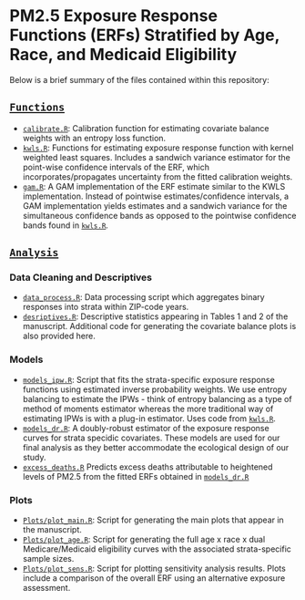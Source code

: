 PM2.5 Exposure Response Functions (ERFs) Stratified by Age, Race, and Medicaid Eligibility
================================================================================

Below is a brief summary of the files contained within this repository: 

## [`Functions`](https://github.com/kevjosey/erc-strata/tree/main/Functions)

- [`calibrate.R`](https://github.com/kevjosey/erc-strata/tree/main/Functions/calibrate.R): Calibration function for estimating covariate balance weights with an entropy loss function.
- [`kwls.R`](https://github.com/kevjosey/erc-strata/tree/main/Functions/kwls.R): Functions for estimating exposure response function with kernel weighted least squares. Includes a sandwich variance estimator for the point-wise confidence intervals of the ERF, which incorporates/propagates uncertainty from the fitted calibration weights.
- [`gam.R`](https://github.com/kevjosey/erc-strata/tree/main/Functions/gam.R):  A GAM implementation of the ERF estimate similar to the KWLS implementation. Instead of pointwise estimates/confidence intervals, a GAM implementation yields estimates and a sandwich variance for the simultaneous confidence bands as opposed to the pointwise confidence bands found in [`kwls.R`](https://github.com/kevjosey/erc-strata/tree/main/Functions/kwls.R).

## [`Analysis`](https://github.com/kevjosey/erc-strata/tree/main/Analysis)

### Data Cleaning and Descriptives

- [`data_process.R`](https://github.com/kevjosey/erc-strata/tree/main/Analysis/data_process.R): Data processing script which aggregates binary responses into strata within ZIP-code years.
- [`desriptives.R`](https://github.com/kevjosey/erc-strata/tree/main/Analysis/descriptives.R): Descriptive statistics appearing in Tables 1 and 2 of the manuscript. Additional code for generating the covariate balance plots is also provided here.

### Models

- [`models_ipw.R`](https://github.com/kevjosey/erc-strata/tree/main/Analysis/models_ipw.R): Script that fits the strata-specific exposure response functions using estimated inverse probability weights. We use entropy balancing to estimate the IPWs - think of entropy balancing as a type of method of moments estimator whereas the more traditional way of estimating IPWs is with a plug-in estimator. Uses code from [`kwls.R`](https://github.com/kevjosey/erc-strata/tree/main/Functions/kwls.R).
- [`models_dr.R`](https://github.com/kevjosey/erc-strata/tree/main/Analysis/models_dr.R): A doubly-robust estimator of the exposure response curves for strata specidic covariates. These models are used for our final analysis as they better accommodate the ecological design of our study.
- [`excess_deaths.R`](https://github.com/kevjosey/erc-strata/tree/main/Analysis/excess_deaths.R) Predicts excess deaths attributable to heightened levels of PM2.5 from the fitted ERFs obtained in [`models_dr.R`](https://github.com/kevjosey/erc-strata/tree/main/Analysis/models_dr.R)

### Plots

- [`Plots/plot_main.R`](https://github.com/kevjosey/erc-strata/tree/main/Analysis/Plots/plot_main.R): Script for generating the main plots that appear in the manuscript.
- [`Plots/plot_age.R`](https://github.com/kevjosey/erc-strata/tree/main/Analysis/Plots/plot_age.R): Script for generating the full age x race x dual Medicare/Medicaid eligibility curves with the associated strata-specific sample sizes.
- [`Plots/plot_sens.R`](https://github.com/kevjosey/erc-strata/tree/main/Analysis/Plots/plot_sens.R): Script for plotting sensitivity analysis results. Plots include a comparison of the overall ERF using an alternative exposure assessment.
